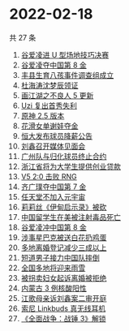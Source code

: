 # 2022-02-18

共 27 条

<!-- BEGIN -->
<!-- 最后更新时间 Fri Feb 18 2022 13:08:45 GMT+0800 (China Standard Time) -->

1. [谷爱凌进 U 型场地技巧决赛](https://www.zhihu.com/search?q=谷爱凌)
1. [谷爱凌夺中国第 8 金](https://www.zhihu.com/search?q=谷爱凌)
1. [丰县生育八孩事件调查组成立](https://www.zhihu.com/search?q=丰县八孩调查组)
1. [杜海涛沈梦辰领证](https://www.zhihu.com/search?q=杜海涛沈梦辰领证)
1. [画江湖之不良人 5 更新](https://www.zhihu.com/search?q=不良人)
1. [Uzi 复出首秀失利](https://www.zhihu.com/search?q=Uzi)
1. [原神 2.5 版本](https://www.zhihu.com/search?q=原神)
1. [花滑女单谢娃夺金](https://www.zhihu.com/search?q=花样滑冰)
1. [恒大发布球员降薪公告](https://www.zhihu.com/search?q=恒大)
1. [刘鑫召开媒体见面会](https://www.zhihu.com/search?q=刘鑫见面会)
1. [广州队与归化球员终止合约](https://www.zhihu.com/search?q=广州队)
1. [浙江省将为大学生提供创业贷款](https://www.zhihu.com/search?q=浙江省创业贷款)
1. [V5 2:0 击败 RNG](https://www.zhihu.com/search?q=v5)
1. [齐广璞夺中国第 7 金](https://www.zhihu.com/search?q=齐广璞)
1. [任天堂不加入元宇宙](https://www.zhihu.com/search?q=任天堂)
1. [莉莉丝《伊甸启示录》被砍](https://www.zhihu.com/search?q=伊甸启示录)
1. [中国留学生在美被注射毒品死亡](https://www.zhihu.com/search?q=中国留学生)
1. [谷爱凌冲中国第 8 金](https://www.zhihu.com/search?q=谷爱凌)
1. [涉事星巴克被送白花扔鸡蛋](https://www.zhihu.com/search?q=星巴克)
1. [多地离婚登记减少三成以上](https://www.zhihu.com/search?q=离婚登记减少)
1. [短道男子接力中国队摔倒](https://www.zhihu.com/search?q=短道速滑)
1. [全国多地将迎来雨雪](https://www.zhihu.com/search?q=全国多地将迎来雨雪)
1. [被拐卖妇女起诉离婚被拒绝](https://www.zhihu.com/search?q=被拐卖妇女)
1. [内蒙古 3 例核酸阳性](https://www.zhihu.com/search?q=内蒙古新增)
1. [江歌母亲诉刘鑫案二审开庭](https://www.zhihu.com/search?q=江歌案)
1. [索尼 Linkbuds 真无线耳机](https://www.zhihu.com/search?q=索尼耳塞)
1. [《全面战争：战锤 3》解锁](https://www.zhihu.com/search?q=战锤3)

<!-- END -->
